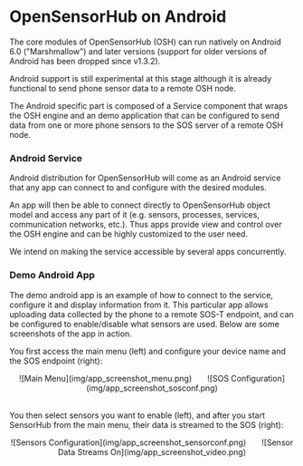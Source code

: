 OpenSensorHub on Android
===

The core modules of OpenSensorHub (OSH) can run natively on Android 6.0 ("Marshmallow") and later versions (support for older versions of Android has been dropped since v1.3.2).

Android support is still experimental at this stage although it is already functional to send phone sensor data to a remote OSH node.

The Android specific part is composed of a Service component that wraps the OSH engine and an demo application that can be configured to send data from one or more phone sensors to the SOS server of a remote OSH node. 
 


### Android Service

Android distribution for OpenSensorHub will come as an Android service that any app can connect to and configure with the desired modules.

An app will then be able to connect directly to OpenSensorHub object model and access any part of it (e.g. sensors, processes, services, communication networks, etc.). Thus apps provide view and control over the OSH engine and can be highly customized to the user need.

We intend on making the service accessible by several apps concurrently.



### Demo Android App

The demo android app is an example of how to connect to the service, configure it and display information from it. This particular app allows uploading data collected by the phone to a remote SOS-T endpoint, and can be configured to enable/disable what sensors are used. Below are some screenshots of the app in action.

You first access the main menu (left) and configure your device name and the SOS endpoint (right):

<center>
![Main Menu](img/app_screenshot_menu.png)
&nbsp;&nbsp;&nbsp;&nbsp;&nbsp;
![SOS Configuration](img/app_screenshot_sosconf.png)
</center>
&nbsp;

You then select sensors you want to enable (left), and after you start SensorHub from the main menu, their data is streamed to the SOS (right):

<center>
![Sensors Configuration](img/app_screenshot_sensorconf.png)
&nbsp;&nbsp;&nbsp;&nbsp;&nbsp;
![Sensor Data Streams On](img/app_screenshot_video.png)
</center> 



